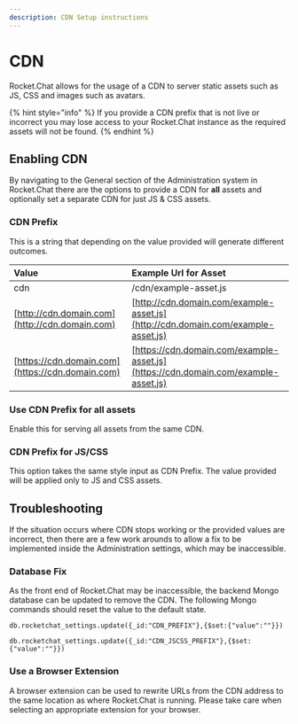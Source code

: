 ```yaml
---
description: CDN Setup instructions
---
```


# CDN

Rocket.Chat allows for the usage of a CDN to server static assets such as JS, CSS and images such as avatars.

{% hint style="info" %}
If you provide a CDN prefix that is not live or incorrect you may lose access to your Rocket.Chat instance as the required assets will not be found.
{% endhint %}

## Enabling CDN

By navigating to the General section of the Administration system in Rocket.Chat there are the options to provide a CDN for **all** assets and optionally set a separate CDN for just JS & CSS assets.

### CDN Prefix

This is a string that depending on the value provided will generate different outcomes.

| Value | Example Url for Asset |
| :--- | :--- |
| cdn | /cdn/example-asset.js |
| [http://cdn.domain.com](http://cdn.domain.com) | [http://cdn.domain.com/example-asset.js](http://cdn.domain.com/example-asset.js) |
| [https://cdn.domain.com](https://cdn.domain.com) | [https://cdn.domain.com/example-asset.js](https://cdn.domain.com/example-asset.js) |

### Use CDN Prefix for all assets

Enable this for serving all assets from the same CDN.

### CDN Prefix for JS/CSS

This option takes the same style input as CDN Prefix. The value provided will be applied only to JS and CSS assets.

## Troubleshooting

If the situation occurs where CDN stops working or the provided values are incorrect, then there are a few work arounds to allow a fix to be implemented inside the Administration settings, which may be inaccessible.

### Database Fix

As the front end of Rocket.Chat may be inaccessible, the backend Mongo database can be updated to remove the CDN. The following Mongo commands should reset the value to the default state.

```text
db.rocketchat_settings.update({_id:"CDN_PREFIX"},{$set:{"value":""}})
```

```text
db.rocketchat_settings.update({_id:"CDN_JSCSS_PREFIX"},{$set:{"value":""}})
```

### Use a Browser Extension

A browser extension can be used to rewrite URLs from the CDN address to the same location as where Rocket.Chat is running. Please take care when selecting an appropriate extension for your browser.

